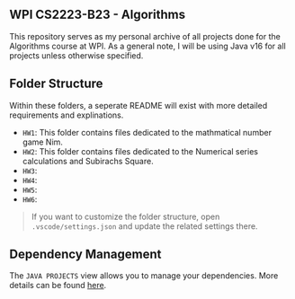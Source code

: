 ## WPI CS2223-B23 - Algorithms

This repository serves as my personal archive of all projects done for the Algorithms course at WPI.
As a general note, I will be using Java v16 for all projects unless otherwise specified.

## Folder Structure

Within these folders, a seperate README will exist with more detailed requirements and explinations.
- `HW1`: This folder contains files dedicated to the mathmatical number game Nim.
- `HW2`: This folder contains files dedicated to the Numerical series calculations and Subirachs Square.
- `HW3`:
- `HW4`:
- `HW5`:
- `HW6`:

> If you want to customize the folder structure, open `.vscode/settings.json` and update the related settings there.

## Dependency Management

The `JAVA PROJECTS` view allows you to manage your dependencies. More details can be found [here](https://github.com/microsoft/vscode-java-dependency#manage-dependencies).
